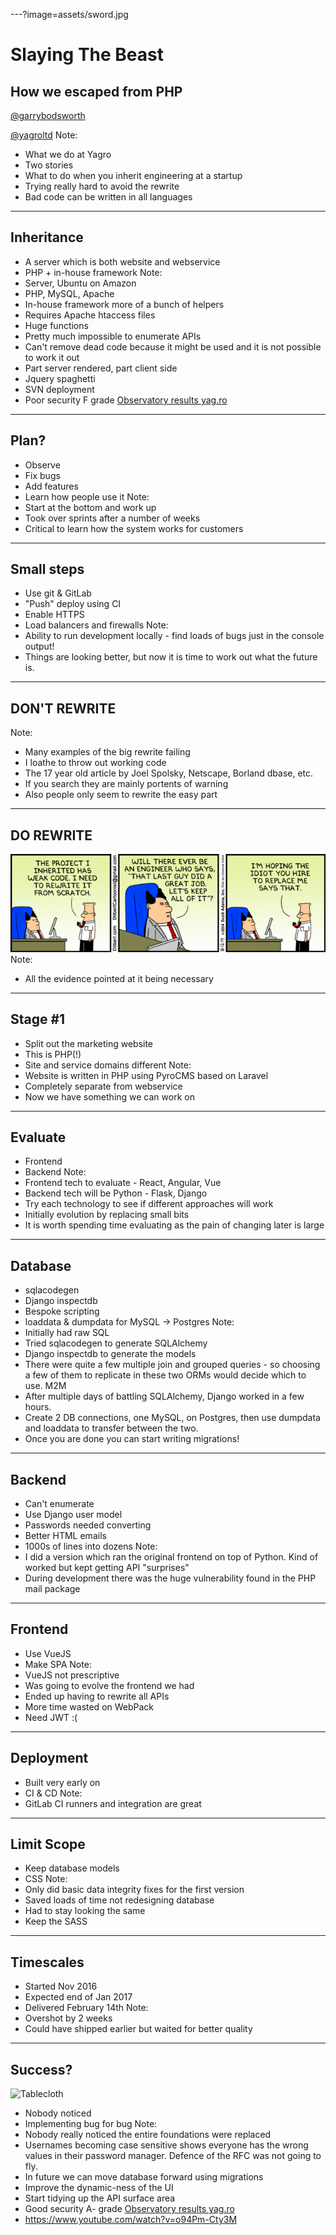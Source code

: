 ---?image=assets/sword.jpg
# Slaying The Beast
## How we escaped from PHP
[@garrybodsworth](https://twitter.com/garrybodsworth)

[@yagroltd](https://twitter.com/yagroltd)
Note:
- What we do at Yagro
- Two stories
- What to do when you inherit engineering at a startup
- Trying really hard to avoid the rewrite
- Bad code can be written in all languages
---
## Inheritance
- A server which is both website and webservice
- PHP + in-house framework
Note:
- Server, Ubuntu on Amazon
- PHP, MySQL, Apache
- In-house framework more of a bunch of helpers
- Requires Apache htaccess files
- Huge functions
- Pretty much impossible to enumerate APIs
- Can't remove dead code because it might be used and it is not possible to work it out
- Part server rendered, part client side
- Jquery spaghetti
- SVN deployment
- Poor security F grade [Observatory results yag.ro](https://observatory.mozilla.org/analyze.html?host=yag.ro)
---
## Plan?
- Observe
- Fix bugs
- Add features
- Learn how people use it
Note:
- Start at the bottom and work up
- Took over sprints after a number of weeks
- Critical to learn how the system works for customers
---
## Small steps
- Use git & GitLab
- "Push" deploy using CI
- Enable HTTPS
- Load balancers and firewalls
Note:
- Ability to run development locally - find loads of bugs just in the console output!
- Things are looking better, but now it is time to work out what the future is.
---
## DON'T REWRITE
Note:
- Many examples of the big rewrite failing
- I loathe to throw out working code
- The 17 year old article by Joel Spolsky, Netscape, Borland dbase, etc.
- If you search they are mainly portents of warning
- Also people only seem to rewrite the easy part
---
## DO REWRITE
![Dilbert](assets/dilbert_rewrite.gif)
Note:
- All the evidence pointed at it being necessary
---
## Stage #1
- Split out the marketing website
- This is PHP(!)
- Site and service domains different
Note:
- Website is written in PHP using PyroCMS based on Laravel
- Completely separate from webservice
- Now we have something we can work on
---
## Evaluate
- Frontend
- Backend
Note:
- Frontend tech to evaluate - React, Angular, Vue
- Backend tech will be Python - Flask, Django
- Try each technology to see if different approaches will work
- Initially evolution by replacing small bits
- It is worth spending time evaluating as the pain of changing later is large
---
## Database
- sqlacodegen
- Django inspectdb
- Bespoke scripting
- loaddata & dumpdata for MySQL -> Postgres
Note:
- Initially had raw SQL
- Tried sqlacodegen to generate SQLAlchemy
- Django inspectdb to generate the models
- There were quite a few multiple join and grouped queries - so choosing a few of them to replicate in these two ORMs would decide which to use. M2M
- After multiple days of battling SQLAlchemy, Django worked in a few hours.
- Create 2 DB connections, one MySQL, on Postgres, then use dumpdata and loaddata to transfer between the two.
- Once you are done you can start writing migrations!
---
## Backend
- Can't enumerate
- Use Django user model
- Passwords needed converting
- Better HTML emails
- 1000s of lines into dozens
Note:
- I did a version which ran the original frontend on top of Python. Kind of worked but kept getting API "surprises"
- During development there was the huge vulnerability found in the PHP mail package
---
## Frontend
- Use VueJS
- Make SPA
Note:
- VueJS not prescriptive
- Was going to evolve the frontend we had
- Ended up having to rewrite all APIs
- More time wasted on WebPack
- Need JWT :(
---
## Deployment
- Built very early on
- CI & CD
Note:
- GitLab CI runners and integration are great
---
## Limit Scope
- Keep database models
- CSS
Note:
- Only did basic data integrity fixes for the first version
- Saved loads of time not redesigning database
- Had to stay looking the same
- Keep the SASS
---
## Timescales
- Started Nov 2016
- Expected end of Jan 2017
- Delivered February 14th
Note:
- Overshot by 2 weeks
- Could have shipped earlier but waited for better quality
---
## Success?
![Tablecloth](assets/mat_ricardo_tablecloth_trick.gif)
- Nobody noticed
- Implementing bug for bug
Note:
- Nobody really noticed the entire foundations were replaced
- Usernames becoming case sensitive shows everyone has the wrong values in their password manager. Defence of the RFC was not going to fly.
- In future we can move database forward using migrations
- Improve the dynamic-ness of the UI
- Start tidying up the API surface area
- Good security A- grade [Observatory results yag.ro](https://observatory.mozilla.org/analyze.html?host=yag.ro)
- https://www.youtube.com/watch?v=o94Pm-Cty3M